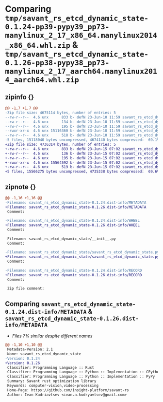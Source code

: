 # Comparing `tmp/savant_rs_etcd_dynamic_state-0.1.24-pp39-pypy39_pp73-manylinux_2_17_x86_64.manylinux2014_x86_64.whl.zip` & `tmp/savant_rs_etcd_dynamic_state-0.1.26-pp38-pypy38_pp73-manylinux_2_17_aarch64.manylinux2014_aarch64.whl.zip`

## zipinfo {}

```diff
@@ -1,7 +1,7 @@
-Zip file size: 4675114 bytes, number of entries: 5
--rw-r--r--  4.6 unx      833 b- defN 23-Jun-10 11:59 savant_rs_etcd_dynamic_state-0.1.24.dist-info/METADATA
--rw-r--r--  4.6 unx      134 b- defN 23-Jun-10 11:59 savant_rs_etcd_dynamic_state-0.1.24.dist-info/WHEEL
--rw-r--r--  4.6 unx      195 b- defN 23-Jun-10 11:59 savant_rs_etcd_dynamic_state/__init__.py
--rwxr-xr-x  4.6 unx 15116360 b- defN 23-Jun-10 11:59 savant_rs_etcd_dynamic_state/savant_rs_etcd_dynamic_state.pypy39-pp73-x86_64-linux-gnu.so
--rw-r--r--  4.6 unx      518 b- defN 23-Jun-10 11:59 savant_rs_etcd_dynamic_state-0.1.24.dist-info/RECORD
-5 files, 15118040 bytes uncompressed, 4674140 bytes compressed:  69.1%
+Zip file size: 4736314 bytes, number of entries: 5
+-rw-r--r--  4.6 unx      833 b- defN 23-Jun-15 07:02 savant_rs_etcd_dynamic_state-0.1.26.dist-info/METADATA
+-rw-r--r--  4.6 unx      136 b- defN 23-Jun-15 07:02 savant_rs_etcd_dynamic_state-0.1.26.dist-info/WHEEL
+-rw-r--r--  4.6 unx      195 b- defN 23-Jun-15 07:02 savant_rs_etcd_dynamic_state/__init__.py
+-rwxr-xr-x  4.6 unx 15564592 b- defN 23-Jun-15 07:02 savant_rs_etcd_dynamic_state/savant_rs_etcd_dynamic_state.pypy38-pp73-aarch64-linux-gnu.so
+-rw-r--r--  4.6 unx      519 b- defN 23-Jun-15 07:02 savant_rs_etcd_dynamic_state-0.1.26.dist-info/RECORD
+5 files, 15566275 bytes uncompressed, 4735338 bytes compressed:  69.6%
```

## zipnote {}

```diff
@@ -1,16 +1,16 @@
-Filename: savant_rs_etcd_dynamic_state-0.1.24.dist-info/METADATA
+Filename: savant_rs_etcd_dynamic_state-0.1.26.dist-info/METADATA
 Comment: 
 
-Filename: savant_rs_etcd_dynamic_state-0.1.24.dist-info/WHEEL
+Filename: savant_rs_etcd_dynamic_state-0.1.26.dist-info/WHEEL
 Comment: 
 
 Filename: savant_rs_etcd_dynamic_state/__init__.py
 Comment: 
 
-Filename: savant_rs_etcd_dynamic_state/savant_rs_etcd_dynamic_state.pypy39-pp73-x86_64-linux-gnu.so
+Filename: savant_rs_etcd_dynamic_state/savant_rs_etcd_dynamic_state.pypy38-pp73-aarch64-linux-gnu.so
 Comment: 
 
-Filename: savant_rs_etcd_dynamic_state-0.1.24.dist-info/RECORD
+Filename: savant_rs_etcd_dynamic_state-0.1.26.dist-info/RECORD
 Comment: 
 
 Zip file comment:
```

## Comparing `savant_rs_etcd_dynamic_state-0.1.24.dist-info/METADATA` & `savant_rs_etcd_dynamic_state-0.1.26.dist-info/METADATA`

 * *Files 7% similar despite different names*

```diff
@@ -1,10 +1,10 @@
 Metadata-Version: 2.1
 Name: savant_rs_etcd_dynamic_state
-Version: 0.1.24
+Version: 0.1.26
 Classifier: Programming Language :: Rust
 Classifier: Programming Language :: Python :: Implementation :: CPython
 Classifier: Programming Language :: Python :: Implementation :: PyPy
 Summary: Savant rust optimization library
 Keywords: computer-vision,video-processing
 Home-Page: https://github.com/insight-platform/savant-rs
 Author: Ivan Kudriavtsev <ivan.a.kudryavtsev@gmail.com>
```

